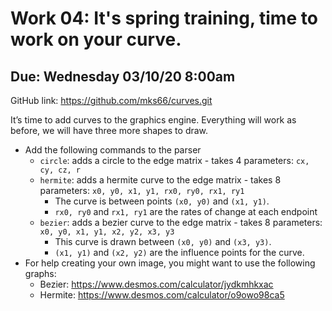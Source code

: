 # Work 04: It's spring training, time to work on your curve.

## Due: Wednesday 03/10/20 8:00am

GitHub link: <https://github.com/mks66/curves.git>

It’s time to add curves to the graphics engine. Everything will work as before, we will have three more shapes to draw.

- Add the following commands to the parser
  - `circle`: adds a circle to the edge matrix - takes 4 parameters: `cx, cy, cz, r`
  - `hermite`: adds a hermite curve to the edge matrix - takes 8 parameters: `x0, y0, x1, y1, rx0, ry0, rx1, ry1`
    - The curve is between points `(x0, y0)` and `(x1, y1)`.
    - `rx0, ry0` and `rx1, ry1` are the rates of change at each endpoint
  - `bezier`: adds a bezier curve to the edge matrix - takes 8 parameters: `x0, y0, x1, y1, x2, y2, x3, y3`
    - This curve is drawn between `(x0, y0)` and `(x3, y3)`.
    - `(x1, y1)` and `(x2, y2)` are the influence points for the curve.
- For help creating your own image, you might want to use the following graphs:
  - Bezier: <https://www.desmos.com/calculator/jydkmhkxac>
  - Hermite: <https://www.desmos.com/calculator/o9owo98ca5>
